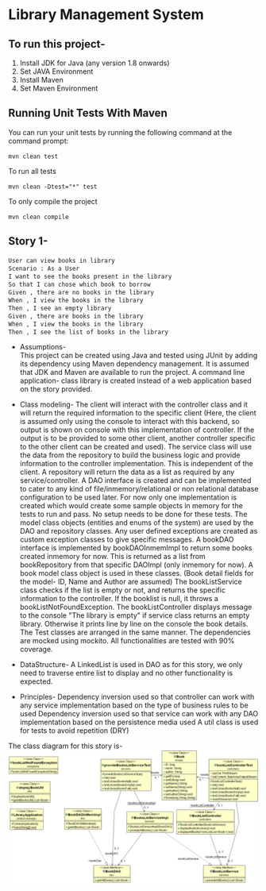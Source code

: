 # Library Management System
## To run this project-
1. Install JDK for Java (any version 1.8 onwards)
2. Set JAVA Environment
3. Install Maven
4. Set Maven Environment

## Running Unit Tests With Maven

You can run your unit tests by running the following command at the command prompt:

    mvn clean test   

To run all tests

    mvn clean -Dtest="*" test

To only compile the project

    mvn clean compile


## Story 1-
```
User can view books in library
Scenario : As a User
I want to see the books present in the library
So that I can chose which book to borrow
Given , there are no books in the library
When , I view the books in the library
Then , I see an empty library
Given , there are books in the library
When , I view the books in the library
Then , I see the list of books in the library
```

- Assumptions-  
This project can be created using Java and tested using JUnit by adding its dependency using Maven dependency management.
It is assumed that JDK and Maven are available to run the project.
A command line application- class library is created instead of a web application based on the story provided.

- Class modeling-
The client will interact with the controller class and it will return the required information to the specific client (Here, the client is assumed only using the console to interact with this backend, so output is shown on console with this implementation of controller. If the output is to be provided to some other client, another controller specific to the other client can be created and used).
The service class will use the data from the repository to build the business logic and provide information to the controller implementation. This is independent of the client.
A repository will return the data as a list as required by any service/controller.
A DAO interface is created and can be implemented to cater to any kind of file/inmemory/relational or non relational database configuration to be used later. For now only one implementation is created which would create some sample objects in memory for the tests to run and pass. No setup needs to be done for these tests.
The model class objects (entities and enums of the system) are used by the DAO and repository classes.
Any user defined exceptions are created as custom exception classes to give specific messages.
A bookDAO interface is implemented by bookDAOInmemImpl to return some books created inmemory for now. This is returned as a list from bookRepository from that specific DAOImpl (only inmemory for now).
A book model class object is used in these classes. (Book detail fields for the model- ID, Name and Author are assumed)
The bookListService class checks if the list is empty or not, and returns the specific information to the controller. If the booklist is null, it throws a bookListNotFoundException.
The bookListController displays message to the console "The library is empty" if service class returns an empty library. Otherwise it prints line by line on the console the book details.
The Test classes are arranged in the same manner. The dependencies are mocked using mockito.
All functionalities are tested with 90% coverage.

- DataStructure- A LinkedList is used in DAO as for this story, we only need to traverse entire list to display and no other functionality is expected.

- Principles-
Dependency inversion used so that controller can work with any service implementation based on the type of business rules to be used
Dependency inversion used so that service can work with any DAO implementation based on the persistence media used
A util class is used for tests to avoid repetition (DRY)

The class diagram for this story is-
![Test Image 1](Story1.png)